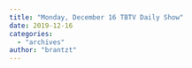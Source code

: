 ```yaml
---
title: "Monday, December 16 TBTV Daily Show"
date: 2019-12-16
categories: 
  - "archives"
author: "brantzt"
---
```



